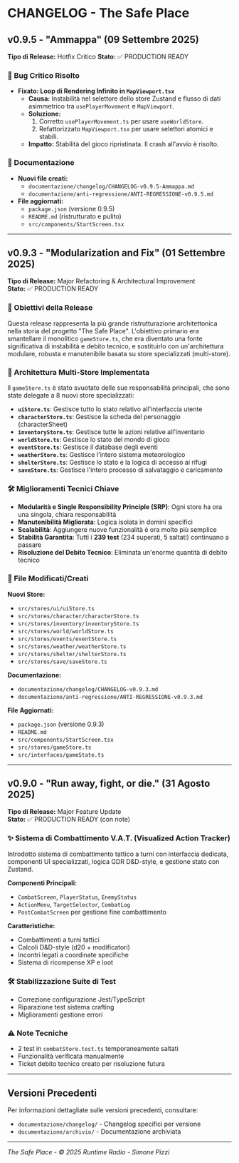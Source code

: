 # CHANGELOG - The Safe Place

## v0.9.5 - "Ammappa" (09 Settembre 2025)

**Tipo di Release:** Hotfix Critico
**Stato:** ✅ PRODUCTION READY

### 🐞 Bug Critico Risolto

- **Fixato: Loop di Rendering Infinito in `MapViewport.tsx`**
  - **Causa:** Instabilità nel selettore dello store Zustand e flusso di dati asimmetrico tra `usePlayerMovement` e `MapViewport`.
  - **Soluzione:**
    1.  Corretto `usePlayerMovement.ts` per usare `useWorldStore`.
    2.  Refattorizzato `MapViewport.tsx` per usare selettori atomici e stabili.
  - **Impatto:** Stabilità del gioco ripristinata. Il crash all'avvio è risolto.

### 📄 Documentazione

- **Nuovi file creati:**
  - `documentazione/changelog/CHANGELOG-v0.9.5-Ammappa.md`
  - `documentazione/anti-regressione/ANTI-REGRESSIONE-v0.9.5.md`
- **File aggiornati:**
  - `package.json` (versione 0.9.5)
  - `README.md` (ristrutturato e pulito)
  - `src/components/StartScreen.tsx`

---

## v0.9.3 - "Modularization and Fix" (01 Settembre 2025)

**Tipo di Release:** Major Refactoring & Architectural Improvement  
**Stato:** ✅ PRODUCTION READY

### 🎯 Obiettivi della Release

Questa release rappresenta la più grande ristrutturazione architettonica nella storia del progetto "The Safe Place". L'obiettivo primario era smantellare il monolitico `gameStore.ts`, che era diventato una fonte significativa di instabilità e debito tecnico, e sostituirlo con un'architettura modulare, robusta e manutenibile basata su store specializzati (multi-store).

### 🚀 Architettura Multi-Store Implementata

Il `gameStore.ts` è stato svuotato delle sue responsabilità principali, che sono state delegate a 8 nuovi store specializzati:

- **`uiStore.ts`**: Gestisce tutto lo stato relativo all'interfaccia utente
- **`characterStore.ts`**: Gestisce la scheda del personaggio (characterSheet)
- **`inventoryStore.ts`**: Gestisce tutte le azioni relative all'inventario
- **`worldStore.ts`**: Gestisce lo stato del mondo di gioco
- **`eventStore.ts`**: Gestisce il database degli eventi
- **`weatherStore.ts`**: Gestisce l'intero sistema meteorologico
- **`shelterStore.ts`**: Gestisce lo stato e la logica di accesso ai rifugi
- **`saveStore.ts`**: Gestisce l'intero processo di salvataggio e caricamento

### 🛠️ Miglioramenti Tecnici Chiave

- **Modularità e Single Responsibility Principle (SRP)**: Ogni store ha ora una singola, chiara responsabilità
- **Manutenibilità Migliorata**: Logica isolata in domini specifici
- **Scalabilità**: Aggiungere nuove funzionalità è ora molto più semplice
- **Stabilità Garantita**: Tutti i **239 test** (234 superati, 5 saltati) continuano a passare
- **Risoluzione del Debito Tecnico**: Eliminata un'enorme quantità di debito tecnico

### 📁 File Modificati/Creati

**Nuovi Store:**
- `src/stores/ui/uiStore.ts`
- `src/stores/character/characterStore.ts`
- `src/stores/inventory/inventoryStore.ts`
- `src/stores/world/worldStore.ts`
- `src/stores/events/eventStore.ts`
- `src/stores/weather/weatherStore.ts`
- `src/stores/shelter/shelterStore.ts`
- `src/stores/save/saveStore.ts`

**Documentazione:**
- `documentazione/changelog/CHANGELOG-v0.9.3.md`
- `documentazione/anti-regressione/ANTI-REGRESSIONE-v0.9.3.md`

**File Aggiornati:**
- `package.json` (versione 0.9.3)
- `README.md`
- `src/components/StartScreen.tsx`
- `src/stores/gameStore.ts`
- `src/interfaces/gameState.ts`

---

## v0.9.0 - "Run away, fight, or die." (31 Agosto 2025)

**Tipo di Release:** Major Feature Update  
**Stato:** ✅ PRODUCTION READY (con note)

### ✨ Sistema di Combattimento V.A.T. (Visualized Action Tracker)

Introdotto sistema di combattimento tattico a turni con interfaccia dedicata, componenti UI specializzati, logica GDR D&D-style, e gestione stato con Zustand.

**Componenti Principali:**
- `CombatScreen`, `PlayerStatus`, `EnemyStatus`
- `ActionMenu`, `TargetSelector`, `CombatLog`
- `PostCombatScreen` per gestione fine combattimento

**Caratteristiche:**
- Combattimenti a turni tattici
- Calcoli D&D-style (d20 + modificatori)
- Incontri legati a coordinate specifiche
- Sistema di ricompense XP e loot

### 🛠️ Stabilizzazione Suite di Test

- Correzione configurazione Jest/TypeScript
- Riparazione test sistema crafting
- Miglioramenti gestione errori

### ⚠️ Note Tecniche

- 2 test in `combatStore.test.ts` temporaneamente saltati
- Funzionalità verificata manualmente
- Ticket debito tecnico creato per risoluzione futura

---

## Versioni Precedenti

Per informazioni dettagliate sulle versioni precedenti, consultare:
- `documentazione/changelog/` - Changelog specifici per versione
- `documentazione/archivio/` - Documentazione archiviata

---

*The Safe Place - © 2025 Runtime Radio - Simone Pizzi*